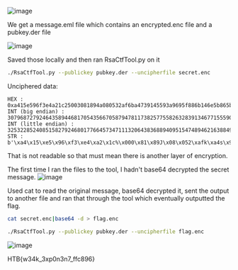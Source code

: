 
![image](https://user-images.githubusercontent.com/80063008/144765824-ba7da162-36d3-495a-a5f7-8e0f7886c042.png)


We get a message.eml file which contains an encrypted.enc file and a pubkey.der file

![image](https://user-images.githubusercontent.com/80063008/144765826-f89c8e54-f6d4-4f3b-90d2-9180bf87f2c3.png)


Saved those locally and then ran RsaCtfTool.py on it

```bash
./RsaCtfTool.py --publickey pubkey.der --uncipherfile secret.enc 
```

Unciphered data:
```
HEX : 0xa415e596f3e4a21c25003081894a080532af6ba4739145593a9695f886b146e5b865b3c46fd2c14cc19059d8a3491018ff10fe4d02bfad9cceee6735c2844e87f10ada2593acb6988315f2e760a65b15fea3b781937af3651fdedae68e1210c4ed3602d0d1bc94e1f054ad
INT (big endian) : 307968727924643589446817054356670587947811738257755826328391346771555909495309166997072951847162296442948717292181103911669692516081555431892296155634695866133360083497101472628760457860959909333788155352877056162451321677649740405158218026991156435780392109
INT (little endian) : 325322852408515827924680177664573471113206438368894095154748946216388495533407429128074259190964109468771287894216654896504526078759213214576415893088320551628507634445347416332262568586203743010212094388519639262170697695732520271131614082510566363490489764
STR : b'\xa4\x15\xe5\x96\xf3\xe4\xa2\x1c%\x000\x81\x89J\x08\x052\xafk\xa4s\x91EY:\x96\x95\xf8\x86\xb1F\xe5\xb8e\xb3\xc4o\xd2\xc1L\xc1\x90Y\xd8\xa3I\x10\x18\xff\x10\xfeM\x02\xbf\xad\x9c\xce\xeeg5\xc2\x84N\x87\xf1\n\xda%\x93\xac\xb6\x98\x83\x15\xf2\xe7`\xa6[\x15\xfe\xa3\xb7\x81\x93z\xf3e\x1f\xde\xda\xe6\x8e\x12\x10\xc4\xed6\x02\xd0\xd1\xbc\x94\xe1\xf0T\xad'
```
That is not readable so that must mean there is another layer of encryption.

The first time I ran the files to the tool, I hadn't base64 decrypted the secret message.
![image](https://user-images.githubusercontent.com/80063008/144765880-63a90512-cb1b-4b85-aa3d-5b0a9a473632.png)

Used cat to read the original message, base64 decrypted it, sent the output to another file and ran that through the tool which eventually outputted the flag.
```bash
cat secret.enc|base64 -d > flag.enc
```

```bash
./RsaCtfTool.py --publickey pubkey.der --uncipherfile flag.enc
```
![image](https://user-images.githubusercontent.com/80063008/144765885-4d51dcff-4227-45cc-924d-d5a7d146b924.png)


HTB{w34k_3xp0n3n7_ffc896}

